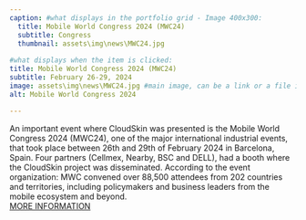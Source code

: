 ```yaml
---
caption: #what displays in the portfolio grid - Image 400x300:
  title: Mobile World Congress 2024 (MWC24)
  subtitle: Congress
  thumbnail: assets\img\news\MWC24.jpg
  
#what displays when the item is clicked:
title: Mobile World Congress 2024 (MWC24)
subtitle: February 26-29, 2024
image: assets\img\news\MWC24.jpg #main image, can be a link or a file in assets/img/portfolio
alt: Mobile World Congress 2024

---
```

An important event where CloudSkin was presented is the Mobile World Congress 2024 (MWC24), one of the major international industrial events, that took place between 26th and 29th of February 2024 in Barcelona, Spain. Four partners (Cellmex, Nearby, BSC and DELL), had a booth where the CloudSkin project was disseminated. According to the event organization: MWC convened over 88,500 attendees from 202 countries and territories, including policymakers and business leaders from the mobile ecosystem and beyond. <br/>
<a href="https://www.mwcbarcelona.com/" target="_blank">MORE INFORMATION</a>

